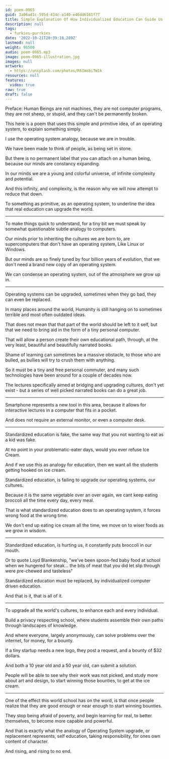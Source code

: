 ```yaml
---
id: poem-0965
guid: 3a06ad1c-595d-434c-a140-e46dd6161f77
title: Simple Explanation Of How Individualized Education Can Guide Us Toward World Peace
description: null
tags:
  - furkies-purrkies
date: '2022-10-21T20:39:18.289Z'
lastmod: null
weight: 96500
audio: poem-0965.mp3
image: poem-0965-illustration.jpg
images: null
artwork:
  - https://unsplash.com/photos/R6IWobiTW1k
resources: null
features:
  video: true
raw: true
draft: false
---
```


Preface: Human Beings are not machines, they are not computer programs,
they are not sheep, or stupid, and they can't be permanently broken.

This here is a poem that uses this simple and primitive idea,
of an operating system, to explain something simply.

I use the operating system analogy,
because we are in trouble.

We have been made to think of people,
as being set in stone.

But there is no permanent label that you can attach on a human being,
because our minds are constancy expanding.

In our minds we are a young and colorful universe,
of infinite complexity and potential.

And this infinity, and complexity,
is the reason why we will now attempt to reduce that down.

To something as primitive, as an operating system,
to underline the idea that real education can upgrade the world.

---

To make things quick to understand,
for a tiny bit we must speak by somewhat questionable subtle analogy to computers.

Our minds prior to inheriting the cultures we are born to,
are supercomputers that don't have an operating system, Like Linux or Windows.

But our minds are so finely tuned by four billion years of evolution,
that we don't need a brand new copy of an operating system.

We can condense an operating system,
out of the atmosphere we grow up in.

---

Operating systems can be upgraded, sometimes when they go bad,
they can even be replaced.

In many places around the world,
Humanity is still hanging on to sometimes terrible and most often outdated ideas.

That does not mean that that part of the world should be left to it self,
but that we need to bring aid in the form of a tiny personal computer.

That will allow a person create their own educational path,
through, at the very least, beautiful and beautifully narrated books.

Shame of learning can sometimes be a massive obstacle,
to those who are bulled, as bullies will try to crush them with anything.

So it must be a tiny and free personal commuter,
and many such technologies have been around for a couple of decades now.

The lectures specifically aimed at bridging and upgrading cultures,
don't yet exist - but a series of well picked narrated books can do a great job.

---

Smartphone represents a new tool in this area,
because it allows for interactive lectures in a computer that fits in a pocket.

And does not require an external monitor,
or even a computer desk.

---

Standardized education is fake,
the same way that you not wanting to eat as a kid was fake.

At no point in your problematic-eater days,
would you ever refuse Ice Cream.

And if we use this as analogy for education,
then we want all the students getting hooked on ice cream.

Standardized education,
is failing to upgrade our operating systems, our cultures.

Because it is the same vegetable over an over again,
we cant keep eating broccoli all the time every day, every meal.

That is what standardized education does to an operating system,
it forces wrong food at the wrong time.

We don't end up eating ice cream all the time,
we move on to wiser foods as we grow in wisdom.

---

Standardized education, is hurting us,
it constantly puts broccoli in our mouth.

Or to quote Loyd Blankenship,
"we've been spoon-fed baby food at school when we hungered for steak... the bits of meat that you did let slip through were pre-chewed and tasteless"

Standardized education must be replaced,
by individualized computer driven education.

And that is it,
that is all of it.

---

To upgrade all the world's cultures,
to enhance each and every individual.

Build a privacy respecting school,
where students assemble their own paths through landscapes of knowledge.

And where everyone, largely anonymously,
can solve problems over the internet, for money, for a bounty.

If a tiny startup needs a new logo,
they post a request, and a bounty of $32 dollars.

And both a 10 year old and a 50 year old,
can submit a solution.

People will be able to see why their work was not picked,
and study more about art and design, to start winning those bounties, to get at the ice cream.

---

One of the effect this world school has on the word,
is that once people realize that they are good enough or near enough to start winning bounties.

They stop being afraid of poverty,
and begin learning for real, to better themselves, to become more capable and powerful.

And that is exactly what the analogy of Operating System upgrade, or replacement represents,
self education, taking responsibility, for ones own content of character.

And rising,
and rising to no end.
